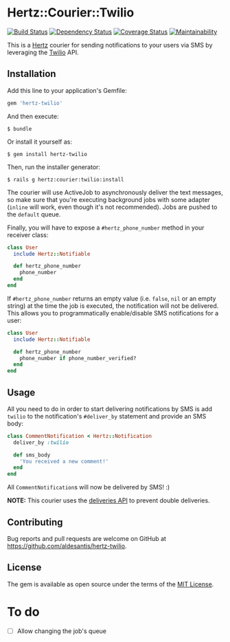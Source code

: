 # Hertz::Courier::Twilio

[![Build Status](https://travis-ci.org/aldesantis/hertz-twilio.svg?branch=master)](https://travis-ci.org/aldesantis/hertz-twilio)
[![Dependency Status](https://gemnasium.com/badges/github.com/aldesantis/hertz-twilio.svg)](https://gemnasium.com/github.com/aldesantis/hertz-twilio)
[![Coverage Status](https://coveralls.io/repos/github/aldesantis/hertz-twilio/badge.svg?branch=master)](https://coveralls.io/github/aldesantis/hertz-twilio?branch=master)
[![Maintainability](https://api.codeclimate.com/v1/badges/e51e8d7489eb72ab97ba/maintainability)](https://codeclimate.com/github/aldesantis/hertz-twilio/maintainability)

This is a [Hertz](https://github.com/alessandro1997/hertz) courier for sending notifications to your users via SMS by
leveraging the [Twilio](https://www.twilio.com) API.

## Installation

Add this line to your application's Gemfile:

```ruby
gem 'hertz-twilio'
```

And then execute:

```console
$ bundle
```

Or install it yourself as:

```console
$ gem install hertz-twilio
```

Then, run the installer generator:

```console
$ rails g hertz:courier:twilio:install
```

The courier will use ActiveJob to asynchronously deliver the text messages, so make sure that you're executing 
background jobs with some adapter (`inline` will work, even though it's not recommended). Jobs are pushed to the
`default` queue.

Finally, you will have to expose a `#hertz_phone_number` method in your receiver class:

```ruby
class User
  include Hertz::Notifiable

  def hertz_phone_number
    phone_number
  end
end
```

If `#hertz_phone_number` returns an empty value (i.e. `false`, `nil` or an empty string) at the time the job is
executed, the notification will not be delivered. This allows you to programmatically enable/disable SMS notifications 
for a user:

```ruby
class User
  include Hertz::Notifiable

  def hertz_phone_number
    phone_number if phone_number_verified?
  end
end
```

## Usage

All you need to do in order to start delivering notifications by SMS is add `twilio` to the notification's `#deliver_by`
statement and provide an SMS body:

```ruby
class CommentNotification < Hertz::Notification
  deliver_by :twilio

  def sms_body
    'You received a new comment!'
  end
end
```

All `CommentNotification`s will now be delivered by SMS! :)

**NOTE:** This courier uses the [deliveries API](https://github.com/aldesantis/hertz#tracking-delivery-status)
to prevent double deliveries.

## Contributing

Bug reports and pull requests are welcome on GitHub at https://github.com/aldesantis/hertz-twilio.

## License

The gem is available as open source under the terms of the [MIT License](http://opensource.org/licenses/MIT).

# To do

- [ ] Allow changing the job's queue
